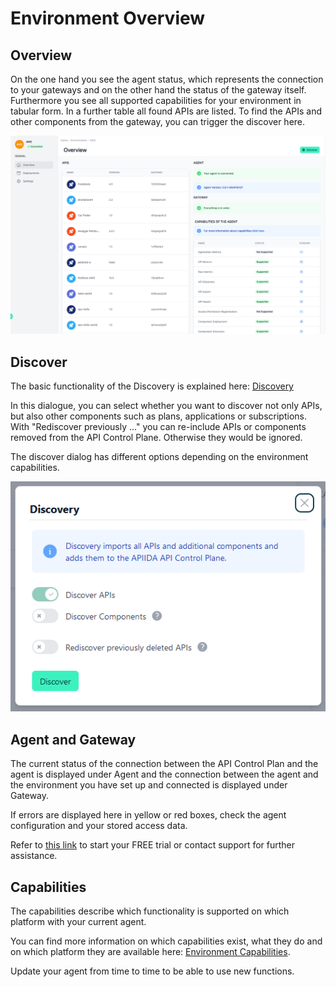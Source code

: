 # Environment Overview

<head>
  <meta name="guidename" content="API Management"/>
  <meta name="context" content="GUID-16101f5e-8c4f-46bb-8afe-a3785b1b647c"/>
</head>

## Overview

On the one hand you see the agent status, which represents the connection to your gateways and on the other hand the status of the gateway itself. Furthermore you see all supported capabilities for your environment in tabular form. In a further table all found APIs are listed. To find the APIs and other components from the gateway, you can trigger the discover here.

![Administration Portal - Environments - Overview](../Images/img-cp-admin_portal_environments_overview.png)

## Discover

The basic functionality of the Discovery is explained here: [Discovery](../Topics/cp-Discovery.md) 

In this dialogue, you can select whether you want to discover not only APIs, but also other components such as plans, applications or subscriptions.
With "Rediscover previously ..." you can re-include APIs or components removed from the API Control Plane. Otherwise they would be ignored.

The discover dialog has different options depending on the environment capabilities.

![Administration Portal - Environments - Discover](../Images/img-cp-admin_portal_environments_discover.png)

## Agent and Gateway

The current status of the connection between the API Control Plan and the agent is displayed under Agent and the connection between the agent and the environment you have set up and connected is displayed under Gateway.

If errors are displayed here in yellow or red boxes, check the agent configuration and your stored access data. 

Refer to [this link](https://apiida.com/request-free-trial-apiida-api-control-plane/) to start your FREE trial or contact support for further assistance. 

## Capabilities

The capabilities describe which functionality is supported on which platform with your current agent. 

You can find more information on which capabilities exist, what they do and on which platform they are available here: [Environment Capabilities](../Topics/cp-Environment_capabilities.md).

Update your agent from time to time to be able to use new functions.
